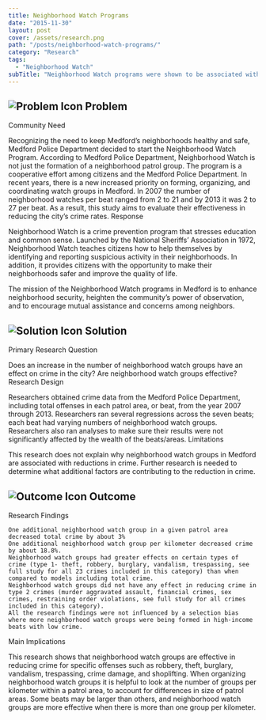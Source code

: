 ```yaml
---
title: Neighborhood Watch Programs
date: "2015-11-30"
layout: post
cover: /assets/research.png
path: "/posts/neighborhood-watch-programs/"
category: "Research"
tags:
  - "Neighborhood Watch"
subTitle: "Neighborhood Watch programs were shown to be associated with the reduction of type 1 crimes."
---
```

## ![Problem Icon](https://github.com/google/material-design-icons/raw/master/alert/1x_web/ic_error_outline_black_48dp.png "Problem") Problem

Community Need

Recognizing the need to keep Medford’s neighborhoods healthy and safe, Medford Police Department decided to start the Neighborhood Watch Program. According to Medford Police Department, Neighborhood Watch is not just the formation of a neighborhood patrol group. The program is a cooperative effort among citizens and the Medford Police Department. In recent years, there is a new increased priority on forming, organizing, and coordinating watch groups in Medford. In 2007 the number of neighborhood watches per beat ranged from 2 to 21 and by 2013 it was 2 to 27 per beat. As a result, this study aims to evaluate their effectiveness in reducing the city’s crime rates.
Response

Neighborhood Watch is a crime prevention program that stresses education and common sense. Launched by the National Sheriffs’ Association in 1972, Neighborhood Watch teaches citizens how to help themselves by identifying and reporting suspicious activity in their neighborhoods. In addition, it provides citizens with the opportunity to make their neighborhoods safer and improve the quality of life.

The mission of the Neighborhood Watch programs in Medford is to enhance neighborhood security, heighten the community’s power of observation, and to encourage mutual assistance and concerns among neighbors.

## ![Solution Icon](https://github.com/google/material-design-icons/raw/master/action/1x_web/ic_lightbulb_outline_black_48dp.png "Solution") Solution

Primary Research Question

Does an increase in the number of neighborhood watch groups have an effect on crime in the city? Are neighborhood watch groups effective?
Research Design

Researchers obtained crime data from the Medford Police Department, including total offenses in each patrol area, or beat, from the year 2007 through 2013. Researchers ran several regressions across the seven beats; each beat had varying numbers of neighborhood watch groups. Researchers also ran analyses to make sure their results were not significantly affected by the wealth of the beats/areas.
Limitations

This research does not explain why neighborhood watch groups in Medford are associated with reductions in crime. Further research is needed to determine what additional factors are contributing to the reduction in crime.

## ![Outcome Icon](https://github.com/google/material-design-icons/raw/master/action/1x_web/ic_view_list_black_48dp.png "Outcome") Outcome

Research Findings

    One additional neighborhood watch group in a given patrol area decreased total crime by about 3%
    One additional neighborhood watch group per kilometer decreased crime by about 18.8%.
    Neighborhood watch groups had greater effects on certain types of crime (type 1- theft, robbery, burglary, vandalism, trespassing, see full study for all 23 crimes included in this category) than when compared to models including total crime.
    Neighborhood watch groups did not have any effect in reducing crime in type 2 crimes (murder aggravated assault, financial crimes, sex crimes, restraining order violations, see full study for all crimes included in this category).
    All the research findings were not influenced by a selection bias where more neighborhood watch groups were being formed in high-income beats with low crime.

Main Implications

This research shows that neighborhood watch groups are effective in reducing crime for specific offenses such as robbery, theft, burglary, vandalism, trespassing, crime damage, and shoplifting. When organizing neighborhood watch groups it is helpful to look at the number of groups per kilometer within a patrol area, to account for differences in size of patrol areas. Some beats may be larger than others, and neighborhood watch groups are more effective when there is more than one group per kilometer.
